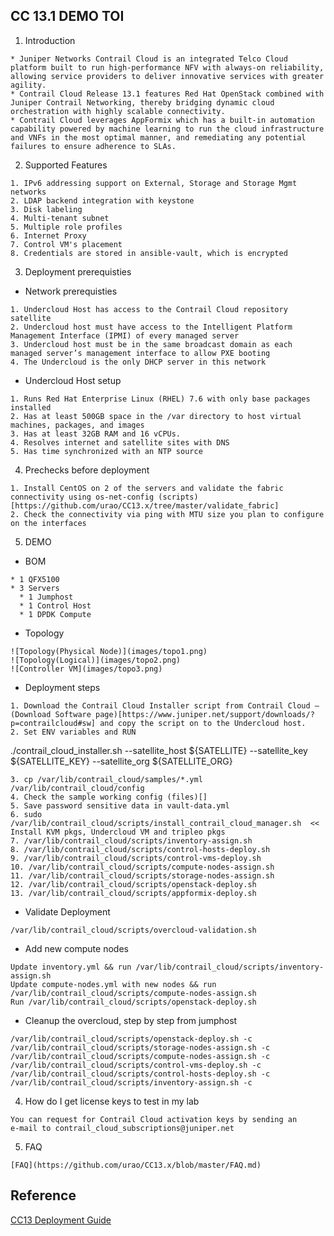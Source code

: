 ## CC 13.1 DEMO TOI

1. Introduction
```
* Juniper Networks Contrail Cloud is an integrated Telco Cloud platform built to run high-performance NFV with always-on reliability, allowing service providers to deliver innovative services with greater agility. 
* Contrail Cloud Release 13.1 features Red Hat OpenStack combined with Juniper Contrail Networking, thereby bridging dynamic cloud orchestration with highly scalable connectivity. 
* Contrail Cloud leverages AppFormix which has a built-in automation capability powered by machine learning to run the cloud infrastructure and VNFs in the most optimal manner, and remediating any potential failures to ensure adherence to SLAs.
```

2. Supported Features 
```
1. IPv6 addressing support on External, Storage and Storage Mgmt networks
2. LDAP backend integration with keystone
3. Disk labeling
4. Multi-tenant subnet
5. Multiple role profiles 
6. Internet Proxy
7. Control VM's placement
8. Credentials are stored in ansible-vault, which is encrypted
```

3. Deployment prerequisties
  - Network prerequisties
```
1. Undercloud Host has access to the Contrail Cloud repository satellite
2. Undercloud host must have access to the Intelligent Platform Management Interface (IPMI) of every managed server
3. Undercloud host must be in the same broadcast domain as each managed server’s management interface to allow PXE booting
4. The Undercloud is the only DHCP server in this network
```
  - Undercloud Host setup
```
1. Runs Red Hat Enterprise Linux (RHEL) 7.6 with only base packages installed
2. Has at least 500GB space in the /var directory to host virtual machines, packages, and images
3. Has at least 32GB RAM and 16 vCPUs.
4. Resolves internet and satellite sites with DNS
5. Has time synchronized with an NTP source
```

4. Prechecks before deployment 
```
1. Install CentOS on 2 of the servers and validate the fabric connectivity using os-net-config (scripts)[https://github.com/urao/CC13.x/tree/master/validate_fabric]
2. Check the connectivity via ping with MTU size you plan to configure on the interfaces
```

5. DEMO
  - BOM
```
* 1 QFX5100
* 3 Servers
  * 1 Jumphost
  * 1 Control Host
  * 1 DPDK Compute
```
  - Topology
```
![Topology(Physical Node)](images/topo1.png)
![Topology(Logical)](images/topo2.png)
![Controller VM](images/topo3.png)
```
  - Deployment steps 
```
1. Download the Contrail Cloud Installer script from Contrail Cloud – (Download Software page)[https://www.juniper.net/support/downloads/?p=contrailcloud#sw] and copy the script on to the Undercloud host.
2. Set ENV variables and RUN
```
./contrail_cloud_installer.sh  --satellite_host ${SATELLITE} --satellite_key ${SATELLITE_KEY} --satellite_org ${SATELLITE_ORG}
```
3. cp /var/lib/contrail_cloud/samples/*.yml /var/lib/contrail_cloud/config 
4. Check the sample working config (files)[]
5. Save password sensitive data in vault-data.yml
6. sudo /var/lib/contrail_cloud/scripts/install_contrail_cloud_manager.sh  << Install KVM pkgs, Undercloud VM and tripleo pkgs
7. /var/lib/contrail_cloud/scripts/inventory-assign.sh  
8. /var/lib/contrail_cloud/scripts/control-hosts-deploy.sh
9. /var/lib/contrail_cloud/scripts/control-vms-deploy.sh
10. /var/lib/contrail_cloud/scripts/compute-nodes-assign.sh
11. /var/lib/contrail_cloud/scripts/storage-nodes-assign.sh
12. /var/lib/contrail_cloud/scripts/openstack-deploy.sh
13. /var/lib/contrail_cloud/scripts/appformix-deploy.sh
```
  - Validate Deployment
```
/var/lib/contrail_cloud/scripts/overcloud-validation.sh
```
  - Add new compute nodes 
```
Update inventory.yml && run /var/lib/contrail_cloud/scripts/inventory-assign.sh
Update compute-nodes.yml with new nodes && run /var/lib/contrail_cloud/scripts/compute-nodes-assign.sh
Run /var/lib/contrail_cloud/scripts/openstack-deploy.sh
```
  - Cleanup the overcloud, step by step from jumphost
```
/var/lib/contrail_cloud/scripts/openstack-deploy.sh -c
/var/lib/contrail_cloud/scripts/storage-nodes-assign.sh -c
/var/lib/contrail_cloud/scripts/compute-nodes-assign.sh -c
/var/lib/contrail_cloud/scripts/control-vms-deploy.sh -c
/var/lib/contrail_cloud/scripts/control-hosts-deploy.sh -c
/var/lib/contrail_cloud/scripts/inventory-assign.sh -c
```
4. How do I get license keys to test in my lab 
```
You can request for Contrail Cloud activation keys by sending an
e-mail to contrail_cloud_subscriptions@juniper.net
```
5. FAQ
```
[FAQ](https://github.com/urao/CC13.x/blob/master/FAQ.md)
```

## Reference
[CC13 Deployment Guide](https://www.juniper.net/documentation/en_US/contrail5.0/information-products/pathway-pages/contrail-cloud-deployment-guide-13.0.pdf)

